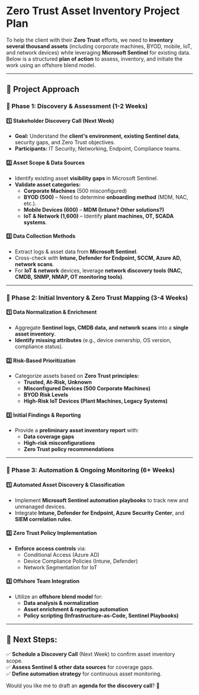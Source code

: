 # **Zero Trust Asset Inventory Project Plan**

To help the client with their **Zero Trust** efforts, we need to **inventory several thousand assets** (including corporate machines, BYOD, mobile, IoT, and network devices) while leveraging **Microsoft Sentinel** for existing data. Below is a structured **plan of action** to assess, inventory, and initiate the work using an offshore blend model.

---

## **📌 Project Approach**
### **🔹 Phase 1: Discovery & Assessment (1-2 Weeks)**
#### **1️⃣ Stakeholder Discovery Call (Next Week)**
- **Goal:** Understand the **client's environment, existing Sentinel data**, security gaps, and Zero Trust objectives.
- **Participants:** IT Security, Networking, Endpoint, Compliance teams.

#### **2️⃣ Asset Scope & Data Sources**
- Identify existing asset **visibility gaps** in Microsoft Sentinel.
- **Validate asset categories:**
    - **Corporate Machines** (500 misconfigured)
    - **BYOD (500)** – Need to determine **onboarding method** (MDM, NAC, etc.).
    - **Mobile Devices (600)** – **MDM (Intune? Other solutions?)**
    - **IoT & Network (1,600)** – Identify **plant machines, OT, SCADA systems**.

#### **3️⃣ Data Collection Methods**
- Extract logs & asset data from **Microsoft Sentinel**.
- Cross-check with **Intune, Defender for Endpoint, SCCM, Azure AD, network scans**.
- For **IoT & network** devices, leverage **network discovery tools (NAC, CMDB, SNMP, NMAP, OT monitoring tools)**.

---

### **🔹 Phase 2: Initial Inventory & Zero Trust Mapping (3-4 Weeks)**
#### **1️⃣ Data Normalization & Enrichment**
- Aggregate **Sentinel logs, CMDB data, and network scans** into a **single asset inventory**.
- **Identify missing attributes** (e.g., device ownership, OS version, compliance status).

#### **2️⃣ Risk-Based Prioritization**
- Categorize assets based on **Zero Trust principles:**
    - **Trusted, At-Risk, Unknown**
    - **Misconfigured Devices (500 Corporate Machines)**
    - **BYOD Risk Levels**
    - **High-Risk IoT Devices (Plant Machines, Legacy Systems)**

#### **3️⃣ Initial Findings & Reporting**
- Provide a **preliminary asset inventory report** with:
    - **Data coverage gaps**
    - **High-risk misconfigurations**
    - **Zero Trust policy recommendations**

---

### **🔹 Phase 3: Automation & Ongoing Monitoring (6+ Weeks)**
#### **1️⃣ Automated Asset Discovery & Classification**
- Implement **Microsoft Sentinel automation playbooks** to track new and unmanaged devices.
- Integrate **Intune, Defender for Endpoint, Azure Security Center**, and **SIEM correlation rules**.

#### **2️⃣ Zero Trust Policy Implementation**
- **Enforce access controls** via:
    - Conditional Access (Azure AD)
    - Device Compliance Policies (Intune, Defender)
    - Network Segmentation for IoT

#### **3️⃣ Offshore Team Integration**
- Utilize an **offshore blend model** for:
    - **Data analysis & normalization**
    - **Asset enrichment & reporting automation**
    - **Policy scripting (Infrastructure-as-Code, Sentinel Playbooks)**

---

## **🚀 Next Steps:**
✅ **Schedule a Discovery Call** (Next Week) to confirm asset inventory scope.  
✅ **Assess Sentinel & other data sources** for coverage gaps.  
✅ **Define automation strategy** for continuous asset monitoring.

Would you like me to draft an **agenda for the discovery call**? 🚀